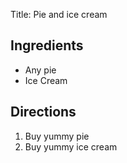 Title: Pie and ice cream

## Ingredients
* Any pie
* Ice Cream

## Directions
1. Buy yummy pie
2. Buy yummy ice cream
